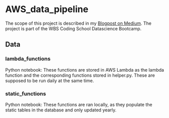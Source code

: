 # AWS_data_pipeline

The scope of this project is described in my [Blogpost on Medium]().
The project is part of the WBS Coding School Datascience Bootcamp.

## Data
### lambda_functions
Python notebook: These functions are stored in AWS Lambda as the lambda function and the corresponding functions stored in helper.py. These are supposed to be run daily at the same time.

### static_functions
Python notebook: These functions are ran locally, as they populate the static tables in the database and only updated yearly.

